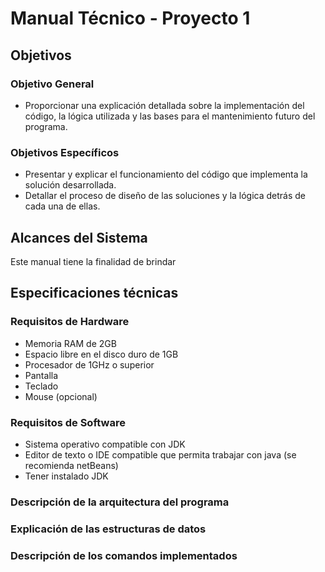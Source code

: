 # Manual Técnico - Proyecto 1
## Objetivos
### Objetivo General
- Proporcionar una explicación detallada sobre la implementación del código, la lógica utilizada y las bases para el mantenimiento futuro del programa.
### Objetivos Específicos
- Presentar y explicar el funcionamiento del código que implementa la solución desarrollada.
- Detallar el proceso de diseño de las soluciones y la lógica detrás de cada una de ellas.

## Alcances del Sistema

Este manual tiene la finalidad de brindar

## Especificaciones técnicas
### Requisitos de Hardware
- Memoria RAM de 2GB
- Espacio libre en el disco duro de 1GB
- Procesador de 1GHz o superior
- Pantalla
- Teclado
- Mouse (opcional)
### Requisitos de Software 
- Sistema operativo compatible con JDK
- Editor de texto o IDE compatible que permita trabajar con java (se recomienda netBeans)
- Tener instalado JDK

### Descripción de la arquitectura del programa




### Explicación de las estructuras de datos




### Descripción de los comandos implementados
